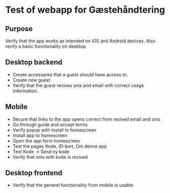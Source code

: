 # Test of webapp for Gæstehåndtering

## Purpose

Verify that the app works as intended on iOS and Android devices. Also verify a
basic functionality on desktop.

## Desktop backend

* Create accessarea that a guest should have access to.
* Create new guest
* Verify that the guest recives sms and email with correct usage information.

## Mobile

* Secure that links to the app opens correct from recived email and sms
* Go through guide and accept terms
* Verify popup with install to homescreen
* Install app to homescreen
* Open the app form homescreen
* Test the pages Kode, ID-kort, Om denne app
* Test Kode -> Send ny kode
* Verify that sms with kode is recived

## Desktop frontend

* Verify that the generel functionality from mobile is usable

